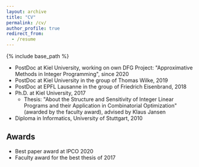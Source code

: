 ```yaml
---
layout: archive
title: "CV"
permalink: /cv/
author_profile: true
redirect_from:
  - /resume
---
```


{% include base_path %}


* PostDoc at Kiel University, working on own DFG Project: "Approximative Methods in Integer Programming", since 2020
* PostDoc at Kiel University in the group of Thomas Wilke, 2019
* PostDoc at EPFL Lausanne in the group of Friedrich Eisenbrand, 2018
* Ph.D. at Kiel University, 2017
  * Thesis: "About the Structure and Sensitivity of Integer Linear Programs and their Application in Combinatorial Optimization" (awarded by the faculty award), advised by Klaus Jansen
* Diploma in Informatics, University of Stuttgart, 2010

Awards
-----
* Best paper award at IPCO 2020
* Faculty award for the best thesis of 2017
